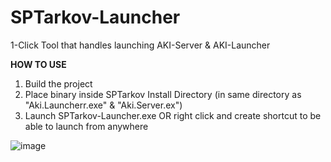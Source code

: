 # SPTarkov-Launcher
1-Click Tool that handles launching AKI-Server & AKI-Launcher

**HOW TO USE**
1. Build the project
2. Place binary inside SPTarkov Install Directory (in same directory as "Aki.Launcherr.exe" & "Aki.Server.ex")
3. Launch SPTarkov-Launcher.exe OR right click and create shortcut to be able to launch from anywhere

![image](https://user-images.githubusercontent.com/80198020/180614797-221ca698-865f-4bd9-8605-0a75d9cf6ebd.png)

